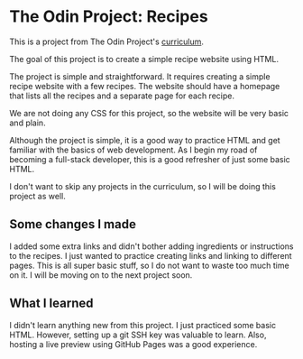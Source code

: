 # The Odin Project: Recipes

This is a project from The Odin Project's [curriculum](https://www.theodinproject.com/lessons/recipes).

The goal of this project is to create a simple recipe website using HTML.

The project is simple and straightforward. It requires creating a simple recipe website with a few recipes. The website should have a homepage that lists all the recipes and a separate page for each recipe.

We are not doing any CSS for this project, so the website will be very basic and plain.

Although the project is simple, it is a good way to practice HTML and get familiar with the basics of web development. As I begin my road of becoming a full-stack developer, this is a good refresher of just some basic HTML.

I don't want to skip any projects in the curriculum, so I will be doing this project as well.

## Some changes I made

I added some extra links and didn't bother adding ingredients or instructions to the recipes. I just wanted to practice creating links and linking to different pages. This is all super basic stuff, so I do not want to waste too much time on it. I will be moving on to the next project soon.

## What I learned

I didn't learn anything new from this project. I just practiced some basic HTML. However, setting up a git SSH key was valuable to learn. Also, hosting a live preview using GitHub Pages was a good experience.